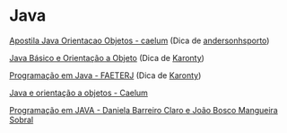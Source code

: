 # Java

[Apostila Java Orientacao Objetos - caelum](https://www.caelum.com.br/apostila/apostila-java-orientacao-objetos.pdf)
(Dica de [andersonhsporto](https://github.com/andersonhsporto))

[Java Básico e Orientação a Objeto](https://canal.cecierj.edu.br/anexos/recurso_interno/7007/download/d7d8367338445d5a49b4d5a49f6ad2b9)
(Dica de [Karonty](https://github.com/karontyy))

[Programação em Java - FAETERJ](https://www.faeterj-rio.edu.br/downloads/bbv/0031.pdf)
(Dica de [Karonty](https://github.com/karontyy))

[Java e orientação a objetos - Caelum](https://www.infolivros.org/pdfview/4715-java-e-orientacao-a-objetos-caelum/)

[Programação em JAVA - Daniela Barreiro Claro e João Bosco Mangueira Sobral](https://www.infolivros.org/pdfview/4716-programacao-em-java-daniela-barreiro-claro-e-joao-bosco-mangueira-sobral/)